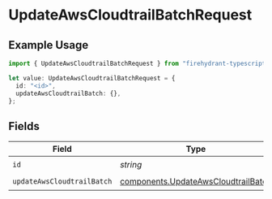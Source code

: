 # UpdateAwsCloudtrailBatchRequest

## Example Usage

```typescript
import { UpdateAwsCloudtrailBatchRequest } from "firehydrant-typescript-sdk/models/operations";

let value: UpdateAwsCloudtrailBatchRequest = {
  id: "<id>",
  updateAwsCloudtrailBatch: {},
};
```

## Fields

| Field                                                                                      | Type                                                                                       | Required                                                                                   | Description                                                                                |
| ------------------------------------------------------------------------------------------ | ------------------------------------------------------------------------------------------ | ------------------------------------------------------------------------------------------ | ------------------------------------------------------------------------------------------ |
| `id`                                                                                       | *string*                                                                                   | :heavy_check_mark:                                                                         | N/A                                                                                        |
| `updateAwsCloudtrailBatch`                                                                 | [components.UpdateAwsCloudtrailBatch](../../models/components/updateawscloudtrailbatch.md) | :heavy_check_mark:                                                                         | N/A                                                                                        |